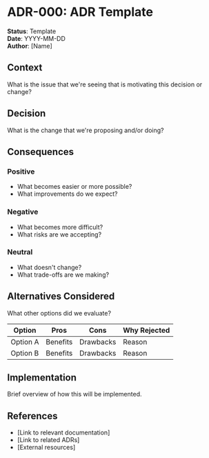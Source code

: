 # ADR-000: ADR Template

**Status**: Template  
**Date**: YYYY-MM-DD  
**Author**: [Name]  

## Context

What is the issue that we're seeing that is motivating this decision or change?

## Decision

What is the change that we're proposing and/or doing?

## Consequences

### Positive
- What becomes easier or more possible?
- What improvements do we expect?

### Negative
- What becomes more difficult?
- What risks are we accepting?

### Neutral
- What doesn't change?
- What trade-offs are we making?

## Alternatives Considered

What other options did we evaluate?

| Option | Pros | Cons | Why Rejected |
|--------|------|------|--------------|
| Option A | Benefits | Drawbacks | Reason |
| Option B | Benefits | Drawbacks | Reason |

## Implementation

Brief overview of how this will be implemented.

## References

- [Link to relevant documentation]
- [Link to related ADRs]
- [External resources]
